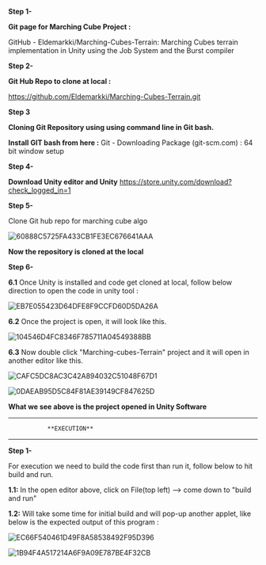 

**Step 1-**

**Git page for Marching Cube Project :**

GitHub - Eldemarkki/Marching-Cubes-Terrain: Marching Cubes terrain implementation in Unity using the Job System and the Burst compiler



**Step 2-**
 
**Git Hub Repo to clone at local :**

https://github.com/Eldemarkki/Marching-Cubes-Terrain.git



**Step 3**

**Cloning Git Repository using using command line in Git bash.** 

**Install  GIT bash from here :**
Git - Downloading Package (git-scm.com)    :   64 bit window setup



**Step 4-**

**Download Unity editor and Unity**
https://store.unity.com/download?check_logged_in=1



**Step 5-**

Clone Git hub repo for marching cube algo

![60888C5725FA433CB1FE3EC676641AAA](https://github.com/abuzerpathan/marchingcubes.io/assets/135248170/beef0152-ffe2-41e9-b16f-35695b447827)



**Now the repository is cloned at the local**



**Step 6-**


**6.1** Once Unity is installed and code get cloned at local, follow below direction to open the code in unity tool : 


![EB7E055423D64DFE8F9CCFD60D5DA26A](https://github.com/abuzerpathan/marchingcubes.io/assets/135248170/906c94b4-c2b7-44ef-9a60-d48c161e4ca7)


**6.2** Once the project is open, it will look like this.


![104546D4FC8346F785711A04549388BB](https://github.com/abuzerpathan/marchingcubes.io/assets/135248170/113605d5-66a5-479c-96a0-60a50e2d1612)



**6.3** Now double click "Marching-cubes-Terrain" project and it will open in another editor like this. 


![CAFC5DC8AC3C42A894032C51048F67D1](https://github.com/abuzerpathan/marchingcubes.io/assets/135248170/335a03d1-9a59-45c3-9f21-4c0a83bc361a)



![0DAEAB95D5C84F81AE39149CF847625D](https://github.com/abuzerpathan/marchingcubes.io/assets/135248170/1d84c26c-4d52-48a4-aad1-df7e5a25da86)


**What we see above is the project opened in Unity Software**





********************************************

               **EXECUTION**

********************************************




**Step 1-**

For execution we need to build the code first than run it, follow below to hit build and run. 


**1.1:** In the open editor above, click on File(top left) --> come down to "build and run"

**1.2:** Will take some time for initial build and will pop-up another applet, like below is the expected output of this program : 

![EC66F540461D49F8A58538492F95D396](https://github.com/abuzerpathan/marchingcubes.io/assets/135248170/ca4d0cef-1ef4-4d3b-8bc1-b122a13f55e4)


![1B94F4A517214A6F9A09E787BE4F32CB](https://github.com/abuzerpathan/marchingcubes.io/assets/135248170/db45d5e6-0551-478b-96f6-e8faaa5eb258)











































